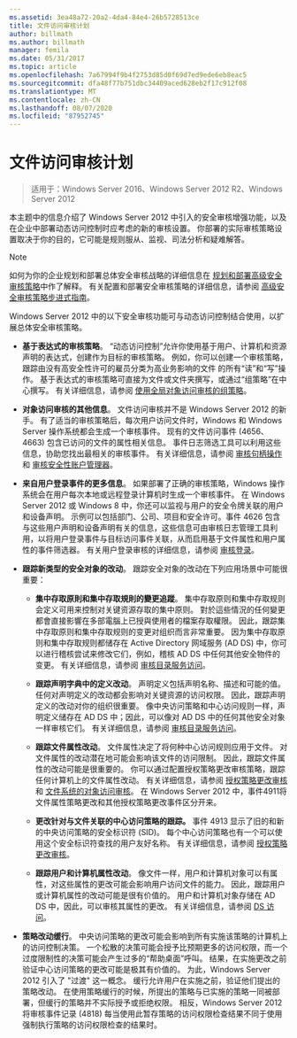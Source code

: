 ```yaml
---
ms.assetid: 3ea48a72-20a2-4da4-84e4-26b5728513ce
title: 文件访问审核计划
author: billmath
ms.author: billmath
manager: femila
ms.date: 05/31/2017
ms.topic: article
ms.openlocfilehash: 7a67994f9b4f2753d85d0f69d7ed9ede6eb8eac5
ms.sourcegitcommit: dfa48f77b751dbc34409aced628eb2f17c912f08
ms.translationtype: MT
ms.contentlocale: zh-CN
ms.lasthandoff: 08/07/2020
ms.locfileid: "87952745"
---
```

# <a name="plan-for-file-access-auditing"></a>文件访问审核计划

>适用于：Windows Server 2016、Windows Server 2012 R2、Windows Server 2012

本主题中的信息介绍了 Windows Server 2012 中引入的安全审核增强功能，以及在企业中部署动态访问控制时应考虑的新的审核设置。 你部署的实际审核策略设置取决于你的目的，它可能是规则服从、监视、司法分析和疑难解答。

> [!NOTE]
> 如何为你的企业规划和部署总体安全审核战略的详细信息在 [规划和部署高级安全审核策略](https://go.microsoft.com/fwlink/?LinkID=191139)中作了解释。 有关配置和部署安全审核策略的详细信息，请参阅 [高级安全审核策略步进式指南](https://go.microsoft.com/fwlink/?LinkID=191141)。

Windows Server 2012 中的以下安全审核功能可与动态访问控制结合使用，以扩展总体安全审核策略。

-   **基于表达式的审核策略**。 “动态访问控制”允许你使用基于用户、计算机和资源声明的表达式，创建作为目标的审核策略。 例如，你可以创建一个审核策略，跟踪由没有高安全性许可的雇员分类为高业务影响的文件 的所有“读”和“写”操作。 基于表达式的审核策略可直接为文件或文件夹撰写，或通过“组策略”在中心撰写。 有关详细信息，请参阅 [使用全局对象访问审核的组策略](https://go.microsoft.com/fwlink/?LinkId=241498)。

-   **对象访问审核的其他信息**。 文件访问审核并不是 Windows Server 2012 的新手。 有了适当的审核策略后，每次用户访问文件时，Windows 和 Windows Server 操作系统都会生成一个审核事件。 现有的文件访问事件 (4656、4663) 包含已访问的文件的属性相关信息。 事件日志筛选工具可以利用这些信息，协助您找出最相关的审核事件。 有关详细信息，请参阅 [审核句柄操作](/previous-versions/windows/it-pro/windows-server-2008-R2-and-2008/dd772626(v=ws.10)) 和 [审核安全性账户管理器](https://go.microsoft.com/fwlink/?LinkId=241501)。

-   **来自用户登录事件的更多信息**。 如果部署了正确的审核策略，Windows 操作系统会在用户每次本地或远程登录计算机时生成一个审核事件。 在 Windows Server 2012 或 Windows 8 中，你还可以监视与用户的安全令牌关联的用户和设备声明。 示例可以包括部门、公司、项目和安全许可。事件 4626 包含与这些用户声明和设备声明有关的信息，这些信息可由审核日志管理工具利用，以将用户登录事件与目标访问事件关联，从而启用基于文件属性和用户属性的事件筛选器。 有关用户登录审核的详细信息，请参阅 [审核登录](https://go.microsoft.com/fwlink/?LinkId=241502)。

-   **跟踪新类型的安全对象的改动**。 跟踪安全对象的改动在下列应用场景中可能很重要：

    -   **集中存取原則和集中存取規則的變更追蹤**。 集中存取原则和集中存取规则会定义可用来控制对关键资源存取的集中原则。 對於這些情況的任何變更都會直接影響在多部電腦上已授與使用者的檔案存取權限。 因此，跟踪集中存取原则和集中存取规则的变更对组织而言非常重要。 因为集中存取原则和集中存取规则都储存在 Active Directory 网域服务 (AD DS) 中，你可以进行稽核尝试来修改它们，例如，稽核 AD DS 中任何其他安全物件的变更。 有关详细信息，请参阅 [审核目录服务访问](/previous-versions/windows/it-pro/windows-server-2008-R2-and-2008/dd941618(v=ws.10))。

    -   **跟踪声明字典中的定义改动**。 声明定义包括声明名称、描述和可能的值。 任何对声明定义的改动都会影响对关键资源的访问权限。 因此，跟踪声明定义的改动对你的组织很重要。 像中央访问策略和中心访问规则一样，声明定义储存在 AD DS 中；因此，可以像对 AD DS 中的任何其他安全对象一样审核它们。 有关详细信息，请参阅 [审核目录服务访问](/previous-versions/windows/it-pro/windows-server-2008-R2-and-2008/dd941618(v=ws.10))。

    -   **跟踪文件属性改动**。 文件属性决定了将何种中心访问规则应用于文件。 对文件属性的改动潜在地可能会影响该文件的访问限制。 因此，跟踪文件属性的改动可能是很重要的。 你可以通过配置授权策略更改审核策略，跟踪任何计算机上的文件属性改动。 有关详细信息，请参阅 [授权策略更改审核](https://go.microsoft.com/fwlink/?LinkId=241504) 和 [文件系统的对象访问审核](https://go.microsoft.com/fwlink/?LinkId=241505)。 在 Windows Server 2012 中，事件4911将文件属性策略更改和其他授权策略更改事件区分开来。

    -   **更改针对与文件关联的中心访问策略的跟踪。** 事件 4913 显示了旧的和新的中央访问策略的安全标识符 (SID)。 每个中心访问策略也有一个可以使用这个安全标识符查找的用户友好名称。 有关详细信息，请参阅 [授权策略更改审核](https://go.microsoft.com/fwlink/?LinkId=241504)。

    -   **跟踪用户和计算机属性改动**。 像文件一样，用户和计算机对象可以有属性，对这些属性的更改可能会影响用户访问文件的能力。 因此，跟踪用户或计算机属性的改动可能是很有价值的。 用户和计算机对象存储在 AD DS 中，因此，可以审核其属性的更改。 有关详细信息，请参阅 [DS 访问](https://go.microsoft.com/fwlink/?LinkId=241508)。

-   **策略改动缓行**。 中央访问策略的更改可能会影响到所有实施该策略的计算机上的访问控制决策。 一个松散的决策可能会授予比预期更多的访问权限，而一个过度限制性的决策可能会产生过多的“帮助桌面”呼叫。 结果，在实施更改之前验证中心访问策略的更改可能是极其有价值的。 为此，Windows Server 2012 引入了 "过渡" 这一概念。 缓行允许用户在实施之前，验证他们提出的策略改动。 在使用策略缓行的时候，所提出的策略与已实施的策略一同被部署，但缓行的策略并不实际授予或拒绝权限。 相反，Windows Server 2012 将审核事件记录 (4818) 每当使用此暂存策略的访问权限检查结果不同于使用强制执行策略的访问权限检查的结果时。

